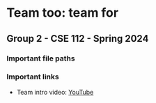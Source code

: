 # Team too: team for
## Group 2 - CSE 112 - Spring 2024

### Important file paths


### Important links
- Team intro video: [YouTube](https://www.youtube.com/watch?v=6TGIHsYhdZY&list=PL6hmnQ-7gbrb86YAmobfvA3YYwe0YcGKf&index=2&t=112s&ab_channel=Marc)
